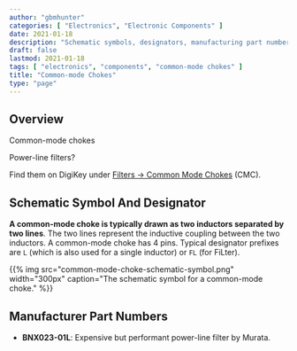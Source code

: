 ```yaml
---
author: "gbmhunter"
categories: [ "Electronics", "Electronic Components" ]
date: 2021-01-18
description: "Schematic symbols, designators, manufacturing part numbers are more info about common-mode chokes."
draft: false
lastmod: 2021-01-18
tags: [ "electronics", "components", "common-mode chokes" ]
title: "Common-mode Chokes"
type: "page"
---
```


## Overview

Common-mode chokes 

Power-line filters?

Find them on DigiKey under [Filters -> Common Mode Chokes](https://www.digikey.co.nz/products/en/filters/common-mode-chokes/839) (CMC).

## Schematic Symbol And Designator

**A common-mode choke is typically drawn as two inductors separated by two lines**. The two lines represent the inductive coupling between the two inductors. A common-mode choke has 4 pins. Typical designator prefixes are `L` (which is also used for a single inductor) or `FL` (for FiLter).

{{% img src="common-mode-choke-schematic-symbol.png" width="300px" caption="The schematic symbol for a common-mode choke." %}}

## Manufacturer Part Numbers

* **BNX023-01L**: Expensive but performant power-line filter by Murata. 
